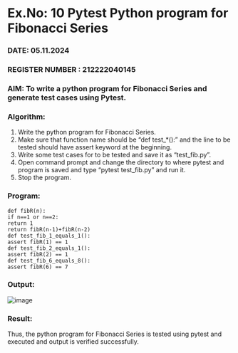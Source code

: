 # Ex.No: 10  Pytest Python program for Fibonacci Series 

### DATE: 05.11.2024                                                                           
### REGISTER NUMBER : 212222040145
### AIM: To write a python program for Fibonacci Series and generate test cases using Pytest. 

### Algorithm:

1. Write the python program for Fibonacci Series. 
2. Make sure that function name should be “def test_*():” and the line to be tested 
should have assert keyword at the beginning. 
3. Write some test cases for to be tested and save it as “test_fib.py”. 
4. Open command prompt and change the directory to where pytest and program is 
saved and type “pytest test_fib.py” and run it. 
5. Stop the program.

### Program:
```
def fibR(n): 
if n==1 or n==2: 
return 1 
return fibR(n-1)+fibR(n-2) 
def test_fib_1_equals_1(): 
assert fibR(1) == 1 
def test_fib_2_equals_1(): 
assert fibR(2) == 1 
def test_fib_6_equals_8(): 
assert fibR(6) == 7 
```

### Output:


![image](https://github.com/user-attachments/assets/f86f8b93-7475-4d5b-83e2-a30aaf7ddc45)

### Result:
Thus, the python program for Fibonacci Series is tested using pytest and executed and output is verified successfully.
